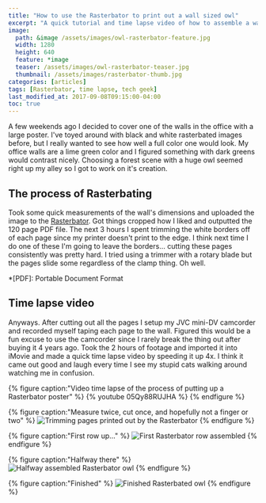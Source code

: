 ```yaml
---
title: "How to use the Rasterbator to print out a wall sized owl"
excerpt: "A quick tutorial and time lapse video of how to assemble a wall sized poster using The Rasterbator."
image: 
  path: &image /assets/images/owl-rasterbator-feature.jpg
  width: 1280
  height: 640
  feature: *image
  teaser: /assets/images/owl-rasterbator-teaser.jpg
  thumbnail: /assets/images/rasterbator-thumb.jpg
categories: [articles]
tags: [Rasterbator, time lapse, tech geek]
last_modified_at: 2017-09-08T09:15:00-04:00
toc: true
---
```


A few weekends ago I decided to cover one of the walls in the office with a large poster. I've toyed around with black and white rasterbated images before, but I really wanted to see how well a full color one would look. My office walls are a lime green color and I figured something with dark greens would contrast nicely. Choosing a forest scene with a huge owl seemed right up my alley so I got to work on it's creation.

## The process of Rasterbating

Took some quick measurements of the wall's dimensions and uploaded the image to the [Rasterbator](http://arje.net/rasterbator). Got things cropped how I liked and outputted the 120 page PDF file. The next 3 hours I spent trimming the white borders off of each page since my printer doesn't print to the edge. I think next time I do one of these I'm going to leave the borders... cutting these pages consistently was pretty hard. I tried using a trimmer with a rotary blade but the pages slide some regardless of the clamp thing. Oh well.

*[PDF]: Portable Document Format

## Time lapse video

Anyways. After cutting out all the pages I setup my JVC mini-DV camcorder and recorded myself taping each page to the wall. Figured this would be a fun excuse to use the camcorder since I rarely break the thing out after buying it 4 years ago. Took the 2 hours of footage and imported it into iMovie and made a quick time lapse video by speeding it up 4x. I think it came out good and laugh every time I see my stupid cats walking around watching me in confusion.

{% figure caption:"Video time lapse of the process of putting up a Rasterbator poster" %}
{% youtube 05Qy88RUJHA %}
{% endfigure %}

{% figure caption:"Measure twice, cut once, and hopefully not a finger or two" %}
![Trimming pages printed out by the Rasterbator](/assets/images/rasterbator-trimming-pages.jpg)
{% endfigure %}

{% figure caption:"First row up..." %}
![First Rasterbator row assembled](/assets/images/rasterbator-firstrow-owl.jpg)
{% endfigure %}

{% figure caption:"Halfway there" %}
![Halfway assembled Rasterbator owl](/assets/images/rasterbator-halfway-owl.jpg)
{% endfigure %}

{% figure caption:"Finished" %}
![Finished Rasterbated owl](/assets/images/rasterbator-finished-owl.jpg)
{% endfigure %}
